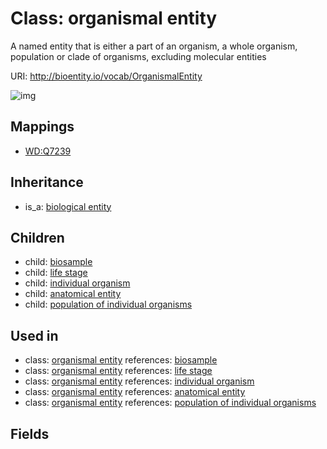 # Class: organismal entity


A named entity that is either a part of an organism, a whole organism, population or clade of organisms, excluding molecular entities

URI: http://bioentity.io/vocab/OrganismalEntity

![img](http://yuml.me/diagram/nofunky/class/\[BiologicalEntity]^-\[OrganismalEntity],%20\[OrganismalEntity]^-\[AnatomicalEntity],%20\[OrganismalEntity]^-\[Biosample],%20\[OrganismalEntity]^-\[IndividualOrganism],%20\[OrganismalEntity]^-\[LifeStage],%20\[OrganismalEntity]^-\[PopulationOfIndividualOrganisms],%20)
## Mappings

 * [WD:Q7239](http://purl.obolibrary.org/obo/WD_Q7239)
## Inheritance

 *  is_a: [biological entity](BiologicalEntity.md)
## Children

 *  child: [biosample](Biosample.md)
 *  child: [life stage](LifeStage.md)
 *  child: [individual organism](IndividualOrganism.md)
 *  child: [anatomical entity](AnatomicalEntity.md)
 *  child: [population of individual organisms](PopulationOfIndividualOrganisms.md)
## Used in

 *  class: [organismal entity](OrganismalEntity.md) references: [biosample](Biosample.md)
 *  class: [organismal entity](OrganismalEntity.md) references: [life stage](LifeStage.md)
 *  class: [organismal entity](OrganismalEntity.md) references: [individual organism](IndividualOrganism.md)
 *  class: [organismal entity](OrganismalEntity.md) references: [anatomical entity](AnatomicalEntity.md)
 *  class: [organismal entity](OrganismalEntity.md) references: [population of individual organisms](PopulationOfIndividualOrganisms.md)
## Fields

